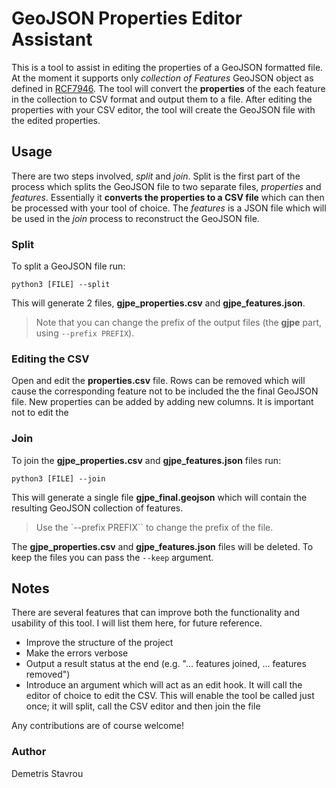 # GeoJSON Properties Editor Assistant
This is a tool to assist in editing the properties of a GeoJSON formatted file. At the moment it supports only *collection of Features* GeoJSON object as defined in [RCF7946](https://tools.ietf.org/html/rfc7946#section-2). The tool will convert the **properties** of the each feature in the collection to CSV format and output them to a file. After editing the properties with your CSV editor, the tool will create the GeoJSON file with the edited properties.


## Usage
There are two steps involved, *split* and *join*. Split is the first part of the process which splits the GeoJSON file to two separate files, *properties* and *features*. Essentially it **converts the properties to a CSV file** which can then be processed with your tool of choice. The *features* is a JSON file which will be used in the *join* process to reconstruct the GeoJSON file.

### Split
To split a GeoJSON file run:

```
python3 [FILE] --split
```

This will generate 2 files, **gjpe_properties.csv** and **gjpe_features.json**.

> Note that you can change the prefix of the output files (the **gjpe** part, using `--prefix PREFIX`).

### Editing the CSV
Open and edit the **properties.csv** file. Rows can be removed which will cause the corresponding feature not to be included the the final GeoJSON file. New properties can be added by adding new columns. It is important not to edit the

### Join
To join the **gjpe_properties.csv** and **gjpe_features.json** files run:

```
python3 [FILE] --join
```

This will generate a single file **gjpe_final.geojson** which will contain the resulting GeoJSON collection of features.

> Use the `--prefix PREFIX`` to change the prefix of the file.

The **gjpe_properties.csv** and **gjpe_features.json** files will be deleted. To keep the files you can pass the `--keep` argument.

## Notes
There are several features that can improve both the functionality and usability of this tool. I will list them here, for future reference.

- Improve the structure of the project
- Make the errors verbose
- Output a result status at the end (e.g. "... features joined, ... features removed")
- Introduce an argument which will act as an edit hook. It will call the editor of choice to edit the CSV. This will enable the tool be called just once; it will split, call the CSV editor and then join the file

Any contributions are of course welcome!

### Author
Demetris Stavrou

